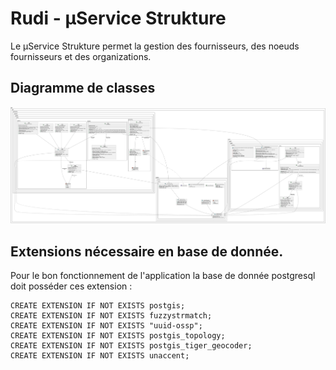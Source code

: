 # Rudi - µService Strukture

Le µService Strukture permet la gestion des fournisseurs, des noeuds fournisseurs et des organizations.

## Diagramme de classes

![Diagramme de classes](readme/rudi-microservice-strukture-storage-entities.png)

## Extensions nécessaire en base de donnée.

Pour le bon fonctionnement de l'application la base de donnée postgresql doit posséder ces extension :

```postgresql
CREATE EXTENSION IF NOT EXISTS postgis;
CREATE EXTENSION IF NOT EXISTS fuzzystrmatch;
CREATE EXTENSION IF NOT EXISTS "uuid-ossp";
CREATE EXTENSION IF NOT EXISTS postgis_topology;
CREATE EXTENSION IF NOT EXISTS postgis_tiger_geocoder;
CREATE EXTENSION IF NOT EXISTS unaccent;
```